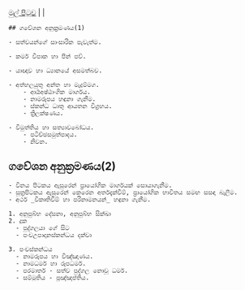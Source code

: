 [මුල් පිටුව](/index.md) | |

```
## ගවේශන අනුක්‍රමණය(1)

- සත්වයන්ගේ සාංසාරික පැවැත්ම.

- කර්ම විපාක හා පින් පව්.

- යාඥාව හා ධ්‍යානයේ අසමත්බව.

- අත්හලයුතු අන්ත හා මැදුම්මග.
	- ආර්‍යඅෂ්ඨාංගික මාර්ගය.
	- නාමරූපය හඳුනා ගැනීම.
	- ස්කන්ධ ධාතු ආයතන විග්‍රහය.
	- ත්‍රිලක්ෂණය.

- විමුත්තිය හා සත්‍යාවබෝධය.
	- පටිච්ඡසමුත්පාදය.
	- නිවන.
```


## ගවේශන අනුක්‍රමණය(2)

	- විනය පිටකය ඇසුරෙන් ප්‍රායෝගික මාර්ගයක් සොයාගැනීම.
	- සූත්‍රපිටකය ඇසුරෙන් කෙරෙන අර්තදැක්වීම්, ප්‍රායෝගික භාවිතය සමඟ සසඳා බැලීම.
	- අර්ථ _විකෘතිවීම් හා පරිනාමනයන්_ හඳුනා ගැනීම.

	1. අනුපුබ්භ දේසනා, අනුපුබ්භ සික්ඛා
	2. දුක
	  - පුද්ගලයා ගේ සිට
	  - පංචඋපාදානස්කන්ධය දක්වා

	3. පංචස්කන්ධය
	  - නාමරූපය හා විඤ්ඤාණය.
	  - නාමධර්ම හා රූපධර්ම.
	  - පරමාර්ත - සත්ව පුද්ගල නොවූ ධර්ම.
	  - සම්මුතිය - ප්‍රඤ්ඤප්තිය.
